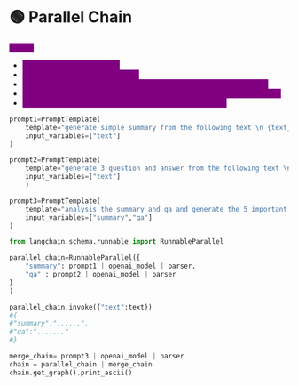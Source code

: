# 🟢 Parallel Chain

<mark style="color:purple;background-color:purple;">**Steps:**</mark>

* <mark style="color:purple;background-color:purple;">**We create a parallel chain**</mark>
* <mark style="color:purple;background-color:purple;">**It will be having key value form**</mark>
* <mark style="color:purple;background-color:purple;">**Key will be output of the chain, value will have the chain to be run**</mark>
* <mark style="color:purple;background-color:purple;">**We can even pass the output of the parallel to chain to another chain**</mark>
* <mark style="color:purple;background-color:purple;">**The keys of the parallel chain will be input to the chain**</mark>

```python
prompt1=PromptTemplate(
    template="generate simple summary from the following text \n {text}",
    input_variables=["text"]
)

prompt2=PromptTemplate(
    template="generate 3 question and answer from the following text \n {text}",
    input_variables=["text"]
    )

prompt3=PromptTemplate(
    template="analysis the summary and qa and generate the 5 important quiz with 4 possible answer \n summary: {summary}, Q&A: {qa}",
    input_variables=["summary","qa"]
)

from langchain.schema.runnable import RunnableParallel

parallel_chain=RunnableParallel({
    "summary": prompt1 | openai_model | parser,
    "qa" : prompt2 | openai_model | parser
}
)

parallel_chain.invoke({"text":text})
#{
#"summary":"......",
#"qa":"......."
#}

merge_chain= prompt3 | openai_model | parser
chain = parallel_chain | merge_chain
chain.get_graph().print_ascii()
```
